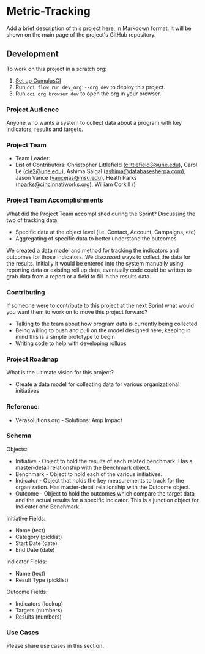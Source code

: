 # Metric-Tracking

Add a brief description of this project here, in Markdown format.
It will be shown on the main page of the project's GitHub repository.

## Development

To work on this project in a scratch org:

1. [Set up CumulusCI](https://cumulusci.readthedocs.io/en/latest/tutorial.html)
2. Run `cci flow run dev_org --org dev` to deploy this project.
3. Run `cci org browser dev` to open the org in your browser.

### Project Audience
Anyone who wants a system to collect data about a program with key indicators, results and targets.

### Project Team

* Team Leader:
* List of Contributors: Christopher Littlefield (clittlefield3@une.edu), Carol Le (cle2@une.edu), Ashima Saigal (ashima@databasesherpa.com), Jason Vance (vancejas@msu.edu), Heath Parks (hparks@cincinnatiworks.org), William Corkill ()

### Project Team Accomplishments
What did the Project Team accomplished during the Sprint?
Discussing the two of tracking data:

  * Specific data at the object level (i.e. Contact, Account, Campaigns, etc)
  * Aggregating of specific data to better understand the outcomes
  
We created a data model and method for tracking the indicators and outcomes for those indicators. We discussed ways to collect the data for the results. Initially it would be entered into the system manually using reporting data or existing roll up data, eventually code could be written to grab data from a report or a field to fill in the results data.

### Contributing
If someone were to contribute to this project at the next Sprint what would you want them to work on to move this project forward?
* Talking to the team about how program data is currently being collected
* Being willing to push and pull on the model designed here, keeping in mind this is a simple prototype to begin
* Writing code to help with developing rollups

### Project Roadmap
What is the ultimate vision for this project?
* Create a data model for collecting data for various organizational initiatives

### Reference:
* Verasolutions.org - Solutions: Amp Impact

### Schema
Objects:
* Initiative - Object to hold the results of each related benchmark. Has a master-detail relationship with the Benchmark object.
* Benchmark -  Object to hold each of the various initiatives.
* Indicator - Object that holds the key measurements to track for the organization. Has master-detail relationship with the Outcome object.
* Outcome - Object to hold the outcomes which compare the target data and the actual results for a specific indicator. This is a junction object for Indicator and Benchmark.

Initiative Fields:
* Name (text)
* Category (picklist)
* Start Date (date)
* End Date (date)
  
Indicator Fields:
* Name (text)
* Result Type (picklist)

Outcome Fields:
* Indicators (lookup)
* Targets (numbers)
* Results (numbers)

### Use Cases
Please share use cases in this section. 

